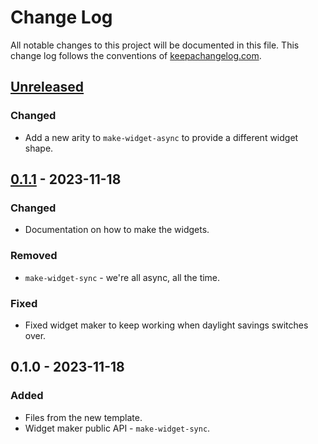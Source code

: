 # Change Log
All notable changes to this project will be documented in this file. This change log follows the conventions of [keepachangelog.com](http://keepachangelog.com/).

## [Unreleased]
### Changed
- Add a new arity to `make-widget-async` to provide a different widget shape.

## [0.1.1] - 2023-11-18
### Changed
- Documentation on how to make the widgets.

### Removed
- `make-widget-sync` - we're all async, all the time.

### Fixed
- Fixed widget maker to keep working when daylight savings switches over.

## 0.1.0 - 2023-11-18
### Added
- Files from the new template.
- Widget maker public API - `make-widget-sync`.

[Unreleased]: https://sourcehost.site/your-name/hobbit_smack/compare/0.1.1...HEAD
[0.1.1]: https://sourcehost.site/your-name/hobbit_smack/compare/0.1.0...0.1.1
